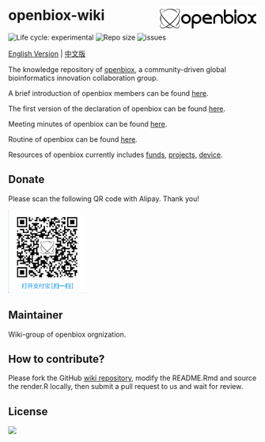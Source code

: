 # openbiox-wiki <img src="../static/img/logo-long.png" align="right" alt="openbiox" width="200"/>

<img src="https://img.shields.io/badge/lifecycle-experimental-orange.svg" alt="Life cycle: experimental"> <img src="https://img.shields.io/github/repo-size/openbiox/wiki.svg" alt="Repo size"/> <img src="https://img.shields.io/github/issues/openbiox/wiki.svg" alt="issues"/>

[English Version](./) | [中文版](../)

The knowledge repository of [openbiox](https://openbiox.org), a community-driven global bioinformatics innovation collaboration group.

A brief introduction of openbiox members can be found [here](../members).

The first version of the declaration of openbiox can be found [here](./declaration).

Meeting minutes of openbiox can be found [here](../minutes).

Routine of openbiox can be found [here](../routine).

Resources of openbiox currently includes
[funds](../resources/funds), 
[projects](../resources/projects),
[device](../resources/device).

## Donate
Please scan the following QR code with Alipay. Thank you!

![资助](../static/img/QRcode.png)

## Maintainer

Wiki-group of openbiox orgnization.

## How to contribute?

Please fork the GitHub [wiki
repository](https://github.com/openbiox/wiki), modify the README.Rmd and source the render.R locally, then submit a pull request to us and wait for review.

## License

[![](https://i.creativecommons.org/l/by-nc-nd/4.0/88x31.png)](https://creativecommons.org/licenses/by-nc-nd/4.0/)
